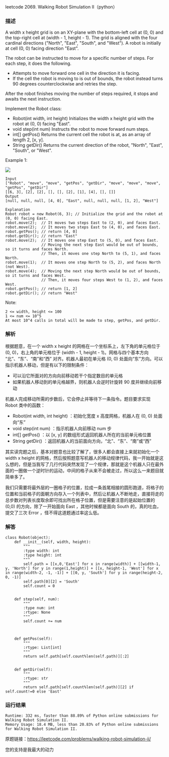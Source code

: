 leetcode  2069. Walking Robot Simulation II（python）

### 描述


A width x height grid is on an XY-plane with the bottom-left cell at (0, 0) and the top-right cell at (width - 1, height - 1). The grid is aligned with the four cardinal directions ("North", "East", "South", and "West"). A robot is initially at cell (0, 0) facing direction "East".

The robot can be instructed to move for a specific number of steps. For each step, it does the following.

* Attempts to move forward one cell in the direction it is facing.
* If the cell the robot is moving to is out of bounds, the robot instead turns 90 degrees counterclockwise and retries the step.

After the robot finishes moving the number of steps required, it stops and awaits the next instruction.

Implement the Robot class:

* Robot(int width, int height) Initializes the width x height grid with the robot at (0, 0) facing "East".
* void step(int num) Instructs the robot to move forward num steps.
* int[] getPos() Returns the current cell the robot is at, as an array of length 2, [x, y].
* String getDir() Returns the current direction of the robot, "North", "East", "South", or "West".


Example 1:


![](https://assets.leetcode.com/uploads/2021/10/09/example-1.png)

	Input
	["Robot", "move", "move", "getPos", "getDir", "move", "move", "move", "getPos", "getDir"]
	[[6, 3], [2], [2], [], [], [2], [1], [4], [], []]
	Output
	[null, null, null, [4, 0], "East", null, null, null, [1, 2], "West"]
	
	Explanation
	Robot robot = new Robot(6, 3); // Initialize the grid and the robot at (0, 0) facing East.
	robot.move(2);  // It moves two steps East to (2, 0), and faces East.
	robot.move(2);  // It moves two steps East to (4, 0), and faces East.
	robot.getPos(); // return [4, 0]
	robot.getDir(); // return "East"
	robot.move(2);  // It moves one step East to (5, 0), and faces East.
	                // Moving the next step East would be out of bounds, so it turns and faces North.
	                // Then, it moves one step North to (5, 1), and faces North.
	robot.move(1);  // It moves one step North to (5, 2), and faces North (not West).
	robot.move(4);  // Moving the next step North would be out of bounds, so it turns and faces West.
	                // Then, it moves four steps West to (1, 2), and faces West.
	robot.getPos(); // return [1, 2]
	robot.getDir(); // return "West"

	



Note:

	2 <= width, height <= 100
	1 <= num <= 10^5
	At most 10^4 calls in total will be made to step, getPos, and getDir.


### 解析


根据题意，在一个 width x height 的网格在一个坐标系上，左下角的单元格位于 (0, 0)，右上角的单元格位于 (width - 1, height - 1)。网格与四个基本方向 “北”、“东”、“南”和“西” 对齐。机器人最初在单元格 (0, 0) 处面向“东”方向。可以指示机器人移动，但是有以下的限制条件：

* 可以沿它所面对的方向向前移动若干个指定数目的单元格
* 如果机器人移动到的单元格越界，则机器人会逆时针旋转 90 度并继续向前移动

机器人完成移动所需的步数后，它会停止并等待下一条指令。题目要求实现 Robot 类中的函数：

* Robot(int width, int height) ：初始化宽度 x 高度网格，机器人在 (0, 0) 处面向“东”
* void step(int num) ：指示机器人向前移动 num 步
* int[] getPos() ：以 [x, y] 的数组形式返回机器人所在的当前单元格位置
* String getDir() ：返回机器人的当前面向方向，“北”、“东”、“南”或“西”

其实读完题之后，基本对题意也比较了解了，很多人都会直接上来就初始化一个 width x height 的网格，然后按照题意写机器人的移动规律代码，我一开始就是这么想的，但是当我写了几行代码突然发现了一个规律，那就是这个机器人只在最外面的一圈做一个逆时针的运动，中间的格子从来不会被走过，所以这么一来题目就简单多了。

我们只需要将最外层的一圈格子的位置，拉成一条首尾相接的圆形跑道，将格子的位置和当前格子的面朝方向存入一个列表中，然后让机器人不断地走，直接将走的总步数对列表长度取余即可找出所在格子位置，但是需要注意的是起始位置的 (0,0) 的方向，除了一开始面向 East ，其他时候都是面向 South 的，真的吐血，提交了三次 Error ，怪不得这道题通过率这么低。

### 解答
				

	class Robot(object):
	    def __init__(self, width, height):
	        """
	        :type width: int
	        :type height: int
	        """
	        self.path = [[x,0,'East'] for x in range(width)] + [[width-1, y, 'North'] for y in range(1,height)] + [[x, height-1, 'West'] for x in range(width-2, -1, -1)] + [[0, y, 'South'] for y in range(height-2, 0, -1)]
	        self.path[0][2] = 'South'
	        self.count = 0
	        
	        
	    def step(self, num):
	        """
	        :type num: int
	        :rtype: None
	        """
	        self.count += num
	        
	        
	
	    def getPos(self):
	        """
	        :rtype: List[int]
	        """
	        return self.path[self.count%len(self.path)][:2]
	        
	
	    def getDir(self):
	        """
	        :rtype: str
	        """
	        return self.path[self.count%len(self.path)][2] if self.count!=0 else 'East'
            	      
			
### 运行结果

	Runtime: 332 ms, faster than 88.89% of Python online submissions for Walking Robot Simulation II.
	Memory Usage: 18.4 MB, less than 20.83% of Python online submissions for Walking Robot Simulation II.


原题链接：https://leetcode.com/problems/walking-robot-simulation-ii/



您的支持是我最大的动力
